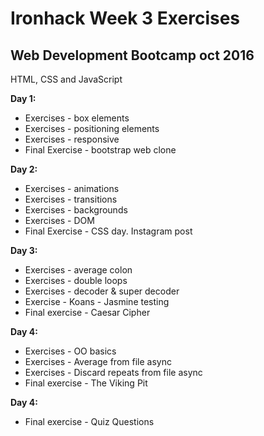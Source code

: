 # Ironhack Week 3 Exercises

## Web Development Bootcamp oct 2016

HTML, CSS and JavaScript

**Day 1:**
- Exercises - box elements
- Exercises - positioning elements
- Exercises - responsive
- Final Exercise - bootstrap web clone

**Day 2:**
- Exercises - animations
- Exercises - transitions
- Exercises - backgrounds
- Exercises - DOM
- Final Exercise - CSS day. Instagram post

**Day 3:**
- Exercises - average colon
- Exercises - double loops
- Exercises - decoder & super decoder
- Exercise - Koans - Jasmine testing
- Final exercise - Caesar Cipher

**Day 4:**
- Exercises - OO basics
- Exercises - Average from file async
- Exercises - Discard repeats from file async
- Final exercise - The Viking Pit

**Day 4:**
- Final exercise - Quiz Questions